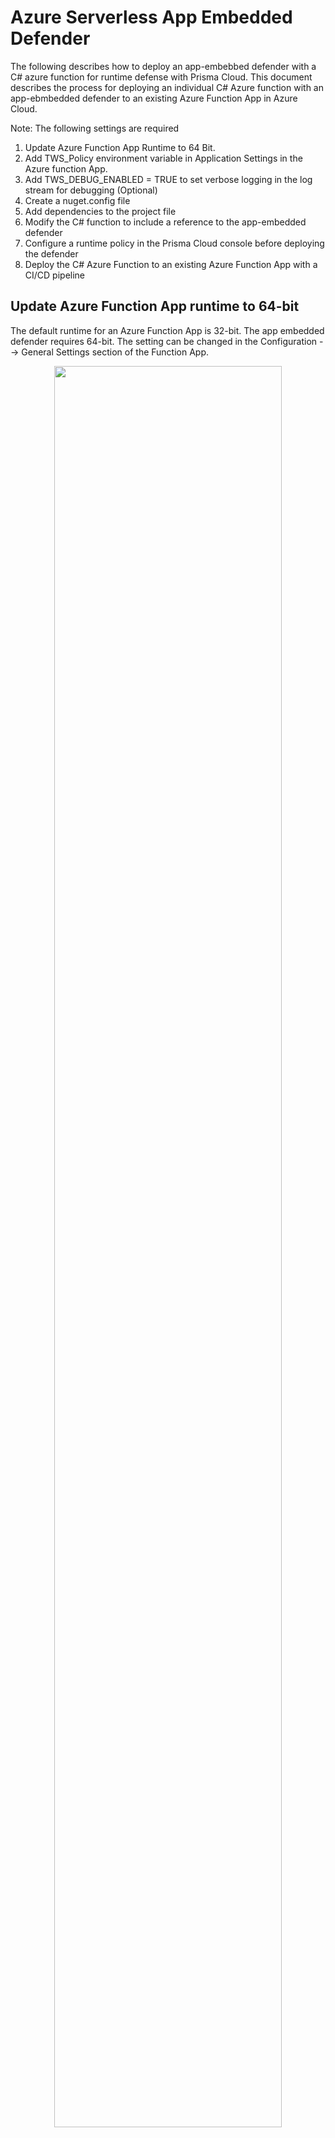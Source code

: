 # Azure Serverless App Embedded Defender
The following describes how to deploy an app-embebbed defender with a C# azure function for runtime defense with Prisma Cloud. This document describes the process for deploying an individual C# Azure function with an app-ebmbedded defender to an existing Azure Function App in Azure Cloud. 

Note: The following settings are required
1. Update Azure Function App Runtime to 64 Bit.
2. Add TWS_Policy environment variable in Application Settings in the Azure function App.
3. Add TWS_DEBUG_ENABLED = TRUE to set verbose logging in the log stream for debugging (Optional)
4. Create a nuget.config file
5. Add dependencies to the project file
6. Modify the C# function to include a reference to the app-embedded defender
7. Configure a runtime policy in the Prisma Cloud console before deploying the defender
8. Deploy the C# Azure Function to an existing Azure Function App with a CI/CD pipeline

## Update Azure Function App runtime to 64-bit
The default runtime for an Azure Function App is 32-bit. The app embedded defender requires 64-bit. The setting can be changed in the Configuration --> General Settings section of the Function App.
<p align="center">
<img src="images/runtime-configuration-64-bit.png" width="85%">
</p>

## Add TWS_POLICY and TWS_DEBUG_ENABLED environment variables
Set the TWS_POLICY environment variable to connect the app-embedded defender with the account and policy associated with the defender.
<p align="center">
<img src="images/set-tws-policy-environment-variable.png" width="85%">
</p>

## Create a Nuget.config file
Create a new file called nuget.config, add the following text to the file. Save and close.
```
<configuration>
  <packageSources>
    <add key="local-packages" value="./twistlock"/>
  </packageSources>
</configuration>
```
## Add dependencies to the Project file
Add the following XML block to your existing prjoect file(*.csproj).
```
  <ItemGroup>
    <PackageReference Include="Microsoft.Azure.Functions.Worker.Extensions.Http" Version="3.0.13" />
    <PackageReference Include="Microsoft.Azure.WebJobs.Extensions" Version="5.0.0-beta.1" />
    <PackageReference Include="Microsoft.NET.Sdk.Functions" Version="4.1.1" />
    <PackageReference Include="Twistlock" Version="22.06.229" />
    <TwistlockFiles Include="twistlock\*" Exclude="twistlock\twistlock.22.06.229.nupkg"/>
    <None Include="@(TwistlockFiles)" CopyToOutputDirectory="Always" LinkBase="twistlock\" />
  </ItemGroup>
```

## Modify C# Azure Function to include app-embedded defender
Inside the azure function source code, insert a reference to the twistlock binary. Only the text "Twistlock.Serverless.Init(log);" is required.
```
namespace Company.Function
{
    public static class HttpTriggerDRW
    {
        [FunctionName("HttpTriggerDRW")]
        public static async Task<IActionResult> Run(
            [HttpTrigger(AuthorizationLevel.Function, "get", "post", Route = null)] HttpRequest req,
            ILogger log)
        {
            Twistlock.Serverless.Init(log);

```
## Configure Runtime Policy in Prisma Cloud Console
Placeholder

Note: In the runtime policy section, under Networking / DNS / Allowed section, include "twistlock.com" and any other FQDNs you don't want to be alerted on (this is only necessary if you enable the IP connectivity feature).

## Deploying from Azure DevOps pipeline
The CI/CD pipeline completes the following tasks:
1. Downloads the twistlock binary from the Prisma Cloud console.
2. Build and Package the Azure function into a Zip file.
3. Deploy azure function zip with app-embedded defender to pre-configured Azure function App.

### Download the Twistlock defender from the Prisma Cloud Console
```
curl -sSL -k --header "authorization: Bearer __TWS-POLICY-TOKEN__" -X POST __CONSOLE-URL__/api/v1/defenders/serverless/bundle -o twistlock_serverless_defender.zip -d "{\"runtime\":\"dotnetcore3.1\",\"provider\":\"azure\"}";
unzip twistlock_serverless_defender.zip;
```
After completing the steps outlined below you will be able to verify the defender is connected from the Manage / Defenders screen in the Prisma Cloud console. 
<p align="center">
<img src="images/azure-function-connectted-app-embedded-defender.png" width="85%">
</p>

Security events related to runtime defense of Azure C# functions with an app-embedded defender will appear in Monitor --> Events --> Serverless Audits.
<p align="center">
<img src="images/azure-function-event-app-embedded-defender.png" width="85%">
</p>
